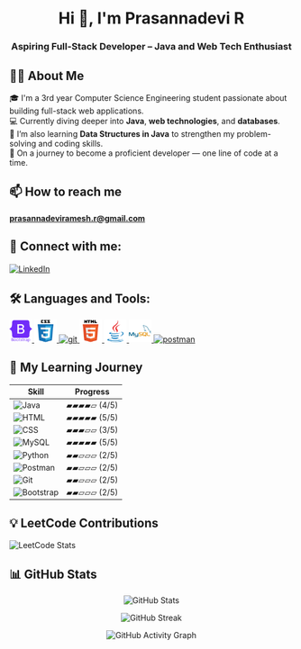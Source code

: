 <h1 align="center">Hi 👋, I'm Prasannadevi R</h1>
<h3 align="center">Aspiring Full-Stack Developer – Java and Web Tech Enthusiast</h3>

## 👩‍💻 About Me

🎓 I'm a 3rd year Computer Science Engineering student passionate about building full-stack web applications.  
💻 Currently diving deeper into **Java**, **web technologies**, and **databases**.  
🌱 I’m also learning **Data Structures in Java** to strengthen my problem-solving and coding skills.  
🚀 On a journey to become a proficient developer — one line of code at a time.

## 📫 How to reach me  
**prasannadeviramesh.r@gmail.com**

## 🔗 Connect with me:
<p align="left">
  <a href="https://www.linkedin.com/in/prasannadevi-r-763512291/">
    <img align="center" src="https://raw.githubusercontent.com/rahuldkjain/github-profile-readme-generator/master/src/images/icons/Social/linked-in-alt.svg" alt="LinkedIn" height="30" width="40" />
  </a>
</p>

## 🛠️ Languages and Tools:
<p align="left">
  <a href="https://getbootstrap.com" target="_blank" rel="noreferrer">
    <img src="https://raw.githubusercontent.com/devicons/devicon/master/icons/bootstrap/bootstrap-plain-wordmark.svg" alt="bootstrap" width="40" height="40"/>
  </a>
  <a href="https://www.w3schools.com/css/" target="_blank" rel="noreferrer">
    <img src="https://raw.githubusercontent.com/devicons/devicon/master/icons/css3/css3-original-wordmark.svg" alt="css3" width="40" height="40"/>
  </a>
  <a href="https://git-scm.com/" target="_blank" rel="noreferrer">
    <img src="https://www.vectorlogo.zone/logos/git-scm/git-scm-icon.svg" alt="git" width="40" height="40"/>
  </a>
  <a href="https://www.w3.org/html/" target="_blank" rel="noreferrer">
    <img src="https://raw.githubusercontent.com/devicons/devicon/master/icons/html5/html5-original-wordmark.svg" alt="html5" width="40" height="40"/>
  </a>
  <a href="https://www.java.com" target="_blank" rel="noreferrer">
    <img src="https://raw.githubusercontent.com/devicons/devicon/master/icons/java/java-original.svg" alt="java" width="40" height="40"/>
  </a>
  <a href="https://www.mysql.com/" target="_blank" rel="noreferrer">
    <img src="https://raw.githubusercontent.com/devicons/devicon/master/icons/mysql/mysql-original-wordmark.svg" alt="mysql" width="40" height="40"/>
  </a>
  <a href="https://postman.com" target="_blank" rel="noreferrer">
    <img src="https://www.vectorlogo.zone/logos/getpostman/getpostman-icon.svg" alt="postman" width="40" height="40"/>
  </a>
</p>

## 🎯 My Learning Journey

| **Skill** | **Progress** |
|-----------|--------------|
| ![Java](https://img.shields.io/badge/Java-orange?logo=java) | ▰▰▰▰▱ (4/5) |
| ![HTML](https://img.shields.io/badge/HTML-orange?logo=html5) | ▰▰▰▰▰ (5/5) |
| ![CSS](https://img.shields.io/badge/CSS-blueviolet?logo=css3) | ▰▰▰▱▱ (3/5) |
| ![MySQL](https://img.shields.io/badge/MySQL-lightblue?logo=mysql) | ▰▰▰▰▰ (5/5) |
| ![Python](https://img.shields.io/badge/Python-blue?logo=python) | ▰▰▱▱▱ (2/5) |
| ![Postman](https://img.shields.io/badge/Postman-orange?logo=postman) | ▰▰▱▱▱ (2/5) |
| ![Git](https://img.shields.io/badge/Git-red?logo=git) | ▰▰▱▱▱ (2/5) |
| ![Bootstrap](https://img.shields.io/badge/Bootstrap-purple?logo=bootstrap) | ▰▰▱▱▱ (2/5) |

## 💡 LeetCode Contributions

![LeetCode Stats](https://leetcard.jacoblin.cool/prasannadevi15?theme=light&font=PT%20Sans&ext=heatmap)

## 📊 GitHub Stats

<p align="center">
  <img src="https://github-readme-stats.vercel.app/api?username=prasannadeviramesh&show_icons=true&locale=en" alt="GitHub Stats" />
</p>

<p align="center">
  <img src="https://github-readme-streak-stats.herokuapp.com/?user=prasannadeviramesh&" alt="GitHub Streak" />
</p>

<p align="center">
  <img src="https://github-readme-activity-graph.vercel.app/graph?username=prasannadeviramesh&theme=github" alt="GitHub Activity Graph" />
</p>
